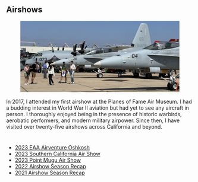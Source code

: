 ## Airshows

<center> <img src="miramar.JPEG" width="85%" height="85%"> </center>

In 2017, I attended my first airshow at the Planes of Fame Air Museum. I had a budding interest in World War II aviation but had yet to see any aircraft in person. I thoroughly enjoyed being in the presence of historic warbirds, aerobatic performers, and modern military airpower. Since then, I have visited over twenty-five airshows across California and beyond.
#

* [2023 EAA Airventure Oshkosh](https://williamteav.github.io/personal_website/blog/post010/osh23.html)
* [2023 Southern California Air Show](https://williamteav.github.io/personal_website/blog/post009/socal23.html)
* [2023 Point Mugu Air Show](https://williamteav.github.io/personal_website/blog/post008/mugu23.html)
* [2022 Airshow Season Recap](https://williamteav.github.io/personal_website/blog/post007/airshows22.html)
* [2021 Airshow Season Recap](https://williamteav.github.io/personal_website/blog/post006/airshowsfall21.html)
